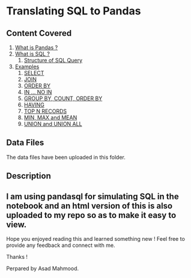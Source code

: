 # Translating SQL to Pandas

## Content Covered

1. [What is Pandas ?](#Pandas)
2. [What is SQL ?](#SQL)
    1. [Structure of SQL Query](#Anatomy)
3. [Examples](#Examples)
    1. [SELECT](#select)
    2. [JOIN](#join)
    3. [ORDER BY](#order)
    4. [IN ... NO IN](#in)
    5. [GROUP BY, COUNT, ORDER BY](#groupby)
    6. [HAVING](#having)
    7. [TOP N RECORDS](#records)
    8. [MIN, MAX and MEAN](#Agg)
    9. [UNION and UNION ALL](#Union)
    
## Data Files

The data files have been uploaded in this folder.

## Description

I am using pandasql for simulating SQL in the notebook and an html version of this is also uploaded to my repo so as to make it easy to view.
---

Hope you enjoyed reading this and learned something new ! Feel free to provide any feedback and connect with me.

Thanks !

Perpared by Asad Mahmood.
